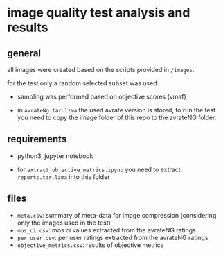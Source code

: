 # image quality test analysis and results

## general
all images were created based on the scripts provided in `/images`.

for the test only a random selected subset was used:

* sampling was performed based on objective scores (vmaf)

* in `avrateNg.tar.lzma` the used avrate version is stored, to run the test you need to copy the image folder of this repo to the avrateNG folder.


## requirements
* python3, jupyter notebook

* for `extract_objective_metrics.ipynb` you need to extract `reports.tar.lzma` into this folder

## files

* `meta.csv`: summary of meta-data for image compression (considering only the images used in the test)
* `mos_ci.csv`: mos ci values extracted from the avrateNG ratings
* `per_user.csv`: per user ratings extracted from the avrateNG ratings
* `objective_metrics.csv`: results of objective metrics
